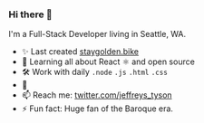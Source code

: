### Hi there 👋




I'm a Full-Stack Developer living in Seattle, WA.

- ✨ Last created [staygolden.bike](http://www.staygolden.bike)
- 🌱 Learning all about React :atom_symbol: and open source
- 🛠️ Work with daily <code>.node</code> <code>.js</code> <code>.html</code> <code>.css</code>
- 💬 
- 📫 Reach me: [twitter.com/jeffreys_tyson](http://www.twitter.com/jeffreys_tyson)
- ⚡ Fun fact: Huge fan of the Baroque era.






